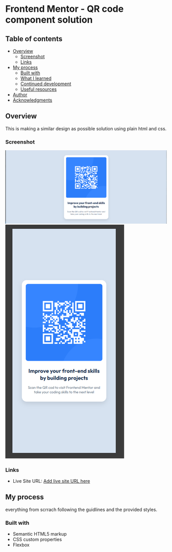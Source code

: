 # Frontend Mentor - QR code component solution

## Table of contents

- [Overview](#overview)
  - [Screenshot](#screenshot)
  - [Links](#links)
- [My process](#my-process)
  - [Built with](#built-with)
  - [What I learned](#what-i-learned)
  - [Continued development](#continued-development)
  - [Useful resources](#useful-resources)
- [Author](#author)
- [Acknowledgments](#acknowledgments)

## Overview

This is making a similar design as possible solution using plain html and css.

### Screenshot

![](./Screenshot1.png)
![](./Screenshot2.png)

### Links

- Live Site URL: [Add live site URL here](https://your-live-site-url.com)

## My process

everything from scrrach following the guidlines and the provided styles.

### Built with

- Semantic HTML5 markup
- CSS custom properties
- Flexbox
